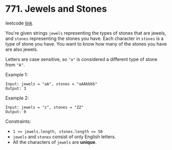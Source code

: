 # 771. Jewels and Stones

leetcode [link][problem]

You're given strings `jewels` representing the types of stones that are jewels, and `stones` representing the stones you have. Each character in `stones` is a type of stone you have. You want to know how many of the stones you have are also jewels.

Letters are case sensitive, so `"a"` is considered a different type of stone from `"A"`.

Example 1:

```
Input: jewels = "aA", stones = "aAAbbbb"
Output: 3
```

Example 2:

```
Input: jewels = "z", stones = "ZZ"
Output: 0
```

Constraints:

* `1 <= jewels.length, stones.length <= 50`
* `jewels` and `stones` consist of only English letters.
* All the characters of `jewels` are **unique**.

[problem]: https://leetcode.com/problems/jewels-and-stones/
